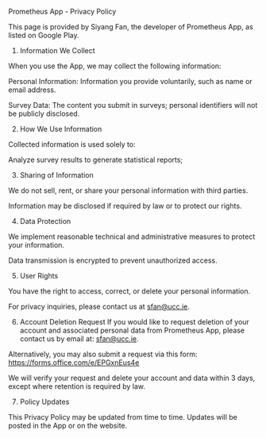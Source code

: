 Prometheus App - Privacy Policy

This page is provided by Siyang Fan, the developer of Prometheus App, as listed on Google Play.

1. Information We Collect

When you use the App, we may collect the following information:

Personal Information: Information you provide voluntarily, such as name or email address.

Survey Data: The content you submit in surveys; personal identifiers will not be publicly disclosed.

2. How We Use Information

Collected information is used solely to:

Analyze survey results to generate statistical reports;


3. Sharing of Information

We do not sell, rent, or share your personal information with third parties.

Information may be disclosed if required by law or to protect our rights.

4. Data Protection

We implement reasonable technical and administrative measures to protect your information.

Data transmission is encrypted to prevent unauthorized access.

5. User Rights

You have the right to access, correct, or delete your personal information.

For privacy inquiries, please contact us at sfan@ucc.ie.

6. Account Deletion Request
If you would like to request deletion of your account and associated personal data from Prometheus App, please contact us by email at: sfan@ucc.ie.  

Alternatively, you may also submit a request via this form: https://forms.office.com/e/EPGxnEus4e  

We will verify your request and delete your account and data within 3 days, except where retention is required by law.

7. Policy Updates

This Privacy Policy may be updated from time to time. Updates will be posted in the App or on the website.
